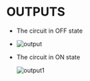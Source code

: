 # OUTPUTS 

* The circuit in OFF state
* 
  ![output](https://user-images.githubusercontent.com/101395036/164499717-77a8a0e0-e059-4c1c-80ac-d3c6f726ba77.png)
* The circuit in ON state

  ![output1](https://user-images.githubusercontent.com/101395036/164500150-7193fe72-8f2c-4828-8362-91dd1f761bbd.png)
